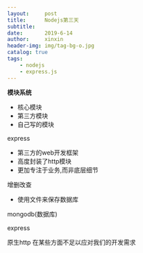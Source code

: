 ```yaml
---
layout:     post
title:      Nodejs第三天
subtitle:   
date:       2019-6-14
author:     xinxin
header-img: img/tag-bg-o.jpg
catalog: true
tags:
    - nodejs
    - express.js
---
```



**模块系统**

- 核心模块
- 第三方模块
- 自己写的模块



express

- 第三方的web开发框架
- 高度封装了http模块
- 更加专注于业务,而非底层细节

增删改查

- 使用文件来保存数据库

mongodb(数据库)







express

原生http 在某些方面不足以应对我们的开发需求